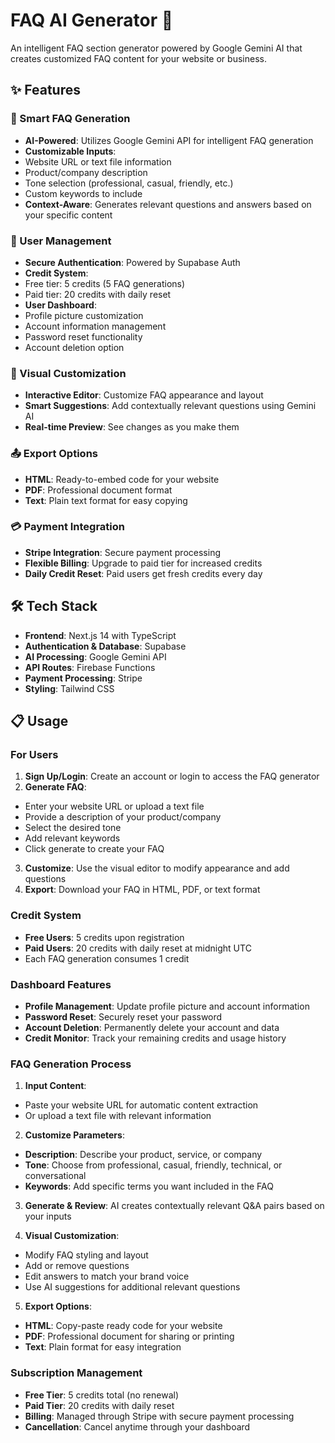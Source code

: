 # FAQ AI Generator 🤖

An intelligent FAQ section generator powered by Google Gemini AI that creates customized FAQ content for your website or business.

## ✨ Features

### 🎯 Smart FAQ Generation
- **AI-Powered**: Utilizes Google Gemini API for intelligent FAQ generation
- **Customizable Inputs**: 
 - Website URL or text file information
 - Product/company description
 - Tone selection (professional, casual, friendly, etc.)
 - Custom keywords to include
- **Context-Aware**: Generates relevant questions and answers based on your specific content

### 👤 User Management
- **Secure Authentication**: Powered by Supabase Auth
- **Credit System**: 
 - Free tier: 5 credits (5 FAQ generations)
 - Paid tier: 20 credits with daily reset
- **User Dashboard**: 
 - Profile picture customization
 - Account information management
 - Password reset functionality
 - Account deletion option

### 🎨 Visual Customization
- **Interactive Editor**: Customize FAQ appearance and layout
- **Smart Suggestions**: Add contextually relevant questions using Gemini AI
- **Real-time Preview**: See changes as you make them

### 📤 Export Options
- **HTML**: Ready-to-embed code for your website
- **PDF**: Professional document format
- **Text**: Plain text format for easy copying

### 💳 Payment Integration
- **Stripe Integration**: Secure payment processing
- **Flexible Billing**: Upgrade to paid tier for increased credits
- **Daily Credit Reset**: Paid users get fresh credits every day

## 🛠️ Tech Stack

- **Frontend**: Next.js 14 with TypeScript
- **Authentication & Database**: Supabase
- **AI Processing**: Google Gemini API
- **API Routes**: Firebase Functions
- **Payment Processing**: Stripe
- **Styling**: Tailwind CSS

## 📋 Usage

### For Users

1. **Sign Up/Login**: Create an account or login to access the FAQ generator
2. **Generate FAQ**: 
  - Enter your website URL or upload a text file
  - Provide a description of your product/company
  - Select the desired tone
  - Add relevant keywords
  - Click generate to create your FAQ
3. **Customize**: Use the visual editor to modify appearance and add questions
4. **Export**: Download your FAQ in HTML, PDF, or text format

### Credit System

- **Free Users**: 5 credits upon registration
- **Paid Users**: 20 credits with daily reset at midnight UTC
- Each FAQ generation consumes 1 credit

### Dashboard Features

- **Profile Management**: Update profile picture and account information
- **Password Reset**: Securely reset your password
- **Account Deletion**: Permanently delete your account and data
- **Credit Monitor**: Track your remaining credits and usage history

### FAQ Generation Process

1. **Input Content**: 
  - Paste your website URL for automatic content extraction
  - Or upload a text file with relevant information
  
2. **Customize Parameters**:
  - **Description**: Describe your product, service, or company
  - **Tone**: Choose from professional, casual, friendly, technical, or conversational
  - **Keywords**: Add specific terms you want included in the FAQ
  
3. **Generate & Review**: AI creates contextually relevant Q&A pairs based on your inputs

4. **Visual Customization**:
  - Modify FAQ styling and layout
  - Add or remove questions
  - Edit answers to match your brand voice
  - Use AI suggestions for additional relevant questions

5. **Export Options**:
  - **HTML**: Copy-paste ready code for your website
  - **PDF**: Professional document for sharing or printing
  - **Text**: Plain format for easy integration

### Subscription Management

- **Free Tier**: 5 credits total (no renewal)
- **Paid Tier**: 20 credits with daily reset
- **Billing**: Managed through Stripe with secure payment processing
- **Cancellation**: Cancel anytime through your dashboard
